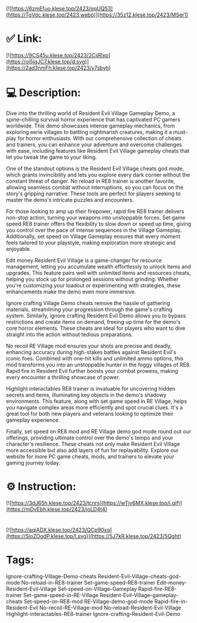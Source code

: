 [![https://6zmEfuo.klese.top/2423/qqUQ53](https://TgVdc.klese.top/2423.webp)](https://35z12.klese.top/2423/MSer1)
# ✅ Link:
[![https://9CS45u.klese.top/2423/2CijRlxp](https://oj5jgJC7.klese.top/d.svg)](https://2ad3nmFh.klese.top/2423/y7sbyh)
# 💻 Description:
Dive into the thrilling world of Resident Evil Village Gameplay Demo, a spine-chilling survival horror experience that has captivated PC gamers worldwide. This demo showcases intense gameplay mechanics, from exploring eerie villages to battling nightmarish creatures, making it a must-play for horror enthusiasts. With our comprehensive collection of cheats and trainers, you can enhance your adventure and overcome challenges with ease, including features like Resident Evil Village gameplay cheats that let you tweak the game to your liking.



One of the standout options is the Resident Evil Village cheats god mode, which grants invincibility and lets you explore every dark corner without the constant threat of danger. No reload in RE8 trainer is another favorite, allowing seamless combat without interruptions, so you can focus on the story's gripping narrative. These tools are perfect for players seeking to master the demo's intricate puzzles and encounters.



For those looking to amp up their firepower, rapid fire RE8 trainer delivers non-stop action, turning your weapons into unstoppable forces. Set game speed RE8 trainer offers the flexibility to slow down or speed up time, giving you control over the pace of intense sequences in the Village Gameplay. Additionally, set speed on Village Gameplay ensures that every moment feels tailored to your playstyle, making exploration more strategic and enjoyable.



Edit money Resident Evil Village is a game-changer for resource management, letting you accumulate wealth effortlessly to unlock items and upgrades. This feature pairs well with unlimited items and resources cheats, helping you stock up for prolonged sessions without grinding. Whether you're customizing your loadout or experimenting with strategies, these enhancements make the demo even more immersive.



Ignore crafting Village Demo cheats remove the hassle of gathering materials, streamlining your progression through the game's crafting system. Similarly, ignore crafting Resident Evil Demo allows you to bypass restrictions and create items on demand, freeing up time for the demo's core horror elements. These cheats are ideal for players who want to dive straight into the action without tedious preparations.



No recoil RE Village mod ensures your shots are precise and deadly, enhancing accuracy during high-stakes battles against Resident Evil's iconic foes. Combined with one-hit kills and unlimited ammo options, this mod transforms you into an unstoppable hunter in the foggy villages of RE8. Rapid fire in Resident Evil further boosts your combat prowess, making every encounter a thrilling showcase of power.



Highlight interactables RE8 trainer is invaluable for uncovering hidden secrets and items, illuminating key objects in the demo's shadowy environments. This feature, along with set game speed in RE Village, helps you navigate complex areas more efficiently and spot crucial clues. It's a great tool for both new players and veterans looking to optimize their gameplay experience.



Finally, set speed on RE8 mod and RE Village demo god mode round out our offerings, providing ultimate control over the demo's tempo and your character's resilience. These cheats not only make Resident Evil Village more accessible but also add layers of fun for replayability. Explore our website for more PC game cheats, mods, and trainers to elevate your gaming journey today.

# ⚙️ Instruction:
[![https://3dJ65h.klese.top/2423/tcnrs](https://wTjv6MX.klese.top/i.gif)](https://mDvEbh.klese.top/2423/joLD4t4)
#
[![https://aqiADX.klese.top/2423/QCp90xq](https://SioZOodP.klese.top/l.svg)](https://5J7kR.klese.top/2423/5Qght)
# Tags:
Ignore-crafting-Village-Demo-cheats Resident-Evil-Village-cheats-god-mode No-reload-in-RE8-trainer Set-game-speed-RE8-trainer Edit-money-Resident-Evil-Village Set-speed-on-Village-Gameplay Rapid-fire-RE8-trainer Set-game-speed-in-RE-Village Resident-Evil-Village-gameplay-cheats Set-speed-on-RE8-mod RE-Village-demo-god-mode Rapid-fire-in-Resident-Evil No-recoil-RE-Village-mod No-reload-Resident-Evil-Village Highlight-interactables-RE8-trainer Ignore-crafting-Resident-Evil-Demo






